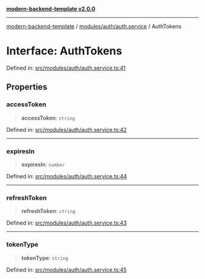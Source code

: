 [**modern-backend-template v2.0.0**](../../../../README.md)

***

[modern-backend-template](../../../../modules.md) / [modules/auth/auth.service](../README.md) / AuthTokens

# Interface: AuthTokens

Defined in: [src/modules/auth/auth.service.ts:41](https://github.com/maemreyo/saas-4cus-nodejs/blob/2a5b3f3aa11335dfa561e80e1feabb8e6084261e/src/modules/auth/auth.service.ts#L41)

## Properties

### accessToken

> **accessToken**: `string`

Defined in: [src/modules/auth/auth.service.ts:42](https://github.com/maemreyo/saas-4cus-nodejs/blob/2a5b3f3aa11335dfa561e80e1feabb8e6084261e/src/modules/auth/auth.service.ts#L42)

***

### expiresIn

> **expiresIn**: `number`

Defined in: [src/modules/auth/auth.service.ts:44](https://github.com/maemreyo/saas-4cus-nodejs/blob/2a5b3f3aa11335dfa561e80e1feabb8e6084261e/src/modules/auth/auth.service.ts#L44)

***

### refreshToken

> **refreshToken**: `string`

Defined in: [src/modules/auth/auth.service.ts:43](https://github.com/maemreyo/saas-4cus-nodejs/blob/2a5b3f3aa11335dfa561e80e1feabb8e6084261e/src/modules/auth/auth.service.ts#L43)

***

### tokenType

> **tokenType**: `string`

Defined in: [src/modules/auth/auth.service.ts:45](https://github.com/maemreyo/saas-4cus-nodejs/blob/2a5b3f3aa11335dfa561e80e1feabb8e6084261e/src/modules/auth/auth.service.ts#L45)
